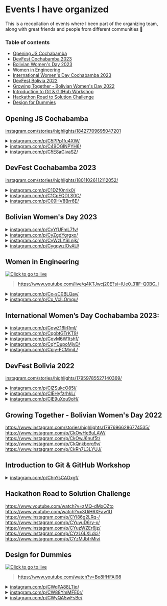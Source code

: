 # Events I have organized

This is a recopilation of events where I been part of the organizing team, along with great friends and people from different communities 🌟

### Table of contents

- [Opening JS Cochabamba](#opening-js-cochabamba)
- [DevFest Cochabamba 2023](#devfest-cochabamba-2023)
- [Bolivian Women's Day 2023](#bolivian-womens-day-2023)
- [Women in Engineering](#women-in-engineering)
- [International Women's Day Cochabamba 2023](#international-womens-day-cochabamba-2023)
- [DevFest Bolivia 2022](#devfest-bolivia-2022)
- [Growing Together - Bolivian Women's Day 2022](#growing-together---bolivian-womens-day-2022)
- [Introduction to Git & GitHub Workshop](#introduction-to-git--github-workshop)
- [Hackathon Road to Solution Challenge](#hackathon-road-to-solution-challenge)
- [Design for Dummies](#design-for-dummies)

## Opening JS Cochabamba

[instagram.com/stories/highlights/18427709695047201](https://www.instagram.com/stories/highlights/18427709695047201/)

<details>
<summary>
<a href="https://www.instagram.com/p/C5PPp1fu4XW/">instagram.com/p/C5PPp1fu4XW/</a>
</summary>

![](./jscbba-firstmeetup/433139728_122132292662206725_6910293684104177733_n.jpg)
![](./jscbba-firstmeetup/433190736_122132293682206725_3832942517778400627_n.jpg)
![](./jscbba-firstmeetup/434314474_122132294300206725_6009879561191895884_n.jpg)
![](./jscbba-firstmeetup/434321235_122132292770206725_8882467191677954999_n.jpg)
![](./jscbba-firstmeetup/434336304_122132294120206725_2268376550855053796_n.jpg)
![](./jscbba-firstmeetup/434574486_122132293592206725_5788116008743534253_n.jpg)
![](./jscbba-firstmeetup/434853571_122132295410206725_680342022118935784_n.jpg)
![](./jscbba-firstmeetup/434885851_122132295722206725_4176098584197773766_n.jpg)
![](./jscbba-firstmeetup/434565646_122132292284206725_2001190478792683148_n.jpg)
![](./jscbba-firstmeetup/434577629_122132292278206725_5631108663969296436_n.jpg)

</details>

<details>
<summary>
<a href="https://www.instagram.com/p/C49OGlNPYH6/">instagram.com/p/C49OGlNPYH6/</a>
</summary>

![](./jscbba-firstmeetup/433190736_122132293682206725_3832942517778400628_n.jpg)

</details>

<details>
<summary>
<a href="https://www.instagram.com/p/C5E8aGivaSZ/">instagram.com/p/C5E8aGivaSZ/</a>
</summary>

![](./jscbba-firstmeetup/433105051_122130889724206725_1096734515189107766_n.jpg)

</details>

## DevFest Cochabamba 2023

[instagram.com/stories/highlights/18011026112112052/](https://www.instagram.com/stories/highlights/18011026112112052/)

<details>
<summary>
<a href="https://www.instagram.com/p/C1DZf0nrix0/">instagram.com/p/C1DZf0nrix0/</a>
</summary>

![](./gdgcbba-devfest2023/1_411922221_203025342875083_7617849825267819161_n.jpg)
![](./gdgcbba-devfest2023/1_411980857_924852702341287_869723336942403669_n.jpg)
![](./gdgcbba-devfest2023/1_412010827_651012950318804_7330752161927944622_n.jpg)
![](./gdgcbba-devfest2023/1_412333057_1154605342171738_7717918113903208686_n.jpg)
![](./gdgcbba-devfest2023/1_412420819_671815718394972_7059281085612463296_n.jpg)
![](./gdgcbba-devfest2023/1_412489403_1770904563323629_4060282802422214782_n.jpg)
![](./gdgcbba-devfest2023/1_412521268_682908327165042_4583151648194810895_n.jpg)

</details>

<details>
<summary>
<a href="https://www.instagram.com/p/C1CpEQDLS0C/">instagram.com/p/C1CpEQDLS0C/</a>
</summary>

![](./gdgcbba-devfest2023/2_412541429_7026169457452338_8791042247078071302_n.jpg)
![](./gdgcbba-devfest2023/2_411877873_1538702493610985_994781703355986307_n.jpg)
![](./gdgcbba-devfest2023/2_411934236_1503257463801114_1593868788806161100_n.jpg)
![](./gdgcbba-devfest2023/2_412059951_660581129319467_5314468277647550824_n.jpg)
![](./gdgcbba-devfest2023/2_412079163_1552095525645063_4387677904314864621_n.jpg)
![](./gdgcbba-devfest2023/2_412392302_1644932056032474_8912413388672736851_n.jpg)
![](./gdgcbba-devfest2023/2_412415111_350655630900771_401522263877923940_n.jpg)
![](./gdgcbba-devfest2023/2_412481877_330354339948632_5975753818640927760_n.jpg)
![](./gdgcbba-devfest2023/2_412514006_1027770775006136_2707209194612332473_n.jpg)
![](./gdgcbba-devfest2023/2_412524721_707668248095107_5619023235680219856_n.jpg)

</details>

<details>
<summary>
<a href="https://www.instagram.com/p/C09HV8Brr6E/">instagram.com/p/C09HV8Brr6E/</a>
</summary>

![](./gdgcbba-devfest2023/3_411141658_1104050703845945_4415026341590295794_n.jpg)
![](./gdgcbba-devfest2023/3_411150960_1101823147656276_659824607938422775_n.jpg)
![](./gdgcbba-devfest2023/3_411208275_1103937647292948_1550713002849257238_n.jpg)
![](./gdgcbba-devfest2023/3_411243186_717772303361784_6298286653748217430_n.jpg)
![](./gdgcbba-devfest2023/3_411340701_1116936592992389_2960923548408678331_n.jpg)
![](./gdgcbba-devfest2023/3_411436039_933735254848331_9014285521010171623_n.jpg)
![](./gdgcbba-devfest2023/3_411455089_1271249310483147_6000278674622256618_n.jpg)
![](./gdgcbba-devfest2023/3_411871537_880286796984514_4669708015458903529_n.jpg)
![](./gdgcbba-devfest2023/3_411938329_894556922010112_2567873078204270060_n.jpg)
![](./gdgcbba-devfest2023/3_412038382_2083010748703114_6281438450347356968_n.jpg)

</details>

## Bolivian Women's Day 2023

<details>
<summary>
<a href="https://www.instagram.com/p/CyYfUFmL7fv/">instagram.com/p/CyYfUFmL7fv/</a>
</summary>

![](./gdgcbba-diamujerboliviana2023/1_390963725_640041907996853_4899915371752083805_n.jpg)
![](./gdgcbba-diamujerboliviana2023/1_391077864_335323185650314_4472701454929405224_n.jpg)
![](./gdgcbba-diamujerboliviana2023/1_391208715_733842842121548_8246166124986535364_n.jpg)
![](./gdgcbba-diamujerboliviana2023/1_391237517_701260331883563_1008922465723396960_n.jpg)
![](./gdgcbba-diamujerboliviana2023/1_391288595_150249458168749_6378223865266832335_n.jpg)
![](./gdgcbba-diamujerboliviana2023/1_391304767_313323164727316_2627981219562735725_n.jpg)
![](./gdgcbba-diamujerboliviana2023/1_391307727_1359725408307383_1305258245885241296_n.jpg)
![](./gdgcbba-diamujerboliviana2023/1_391447042_629085032750219_4435450619350009108_n.jpg)
![](./gdgcbba-diamujerboliviana2023/1_391496086_662614669302166_2807428569877994755_n.jpg)
![](./gdgcbba-diamujerboliviana2023/1_392731521_283333324600328_464984117414053528_n.jpg)

</details>

<details>
<summary>
<a href="https://www.instagram.com/p/CyZgdYgrgxo/">instagram.com/p/CyZgdYgrgxo/</a>
</summary>

![](./gdgcbba-diamujerboliviana2023/2_357636932_346943844385275_7943546088312805726_n.jpg)
![](./gdgcbba-diamujerboliviana2023/2_391059046_5456570414467486_7061208041924546992_n.jpg)
![](./gdgcbba-diamujerboliviana2023/2_391234586_1379618672935368_6225138810842093569_n.jpg)
![](./gdgcbba-diamujerboliviana2023/2_391354297_658700156385197_6016741385577761259_n.jpg)
![](./gdgcbba-diamujerboliviana2023/2_391412929_181232188359738_1813386136476549544_n.jpg)
![](./gdgcbba-diamujerboliviana2023/2_391416815_308944088533604_4538924223930232361_n.jpg)
![](./gdgcbba-diamujerboliviana2023/2_391438268_873726920988419_7256955462173516962_n.jpg)
![](./gdgcbba-diamujerboliviana2023/2_391470695_1377411516546539_8411769042870622545_n.jpg)
![](./gdgcbba-diamujerboliviana2023/2_391517221_854681872861523_8150124023746182455_n.jpg)
![](./gdgcbba-diamujerboliviana2023/2_392755384_890999962691104_5540061344817945425_n.jpg)

</details>

<details>
<summary>
<a href="https://www.instagram.com/p/CyWzLYSLnjk/">instagram.com/p/CyWzLYSLnjk/</a>
</summary>

![](./gdgcbba-diamujerboliviana2023/3_387800447_801174941760163_1420712359493533591_n.jpg)

</details>

<details>
<summary>
<a href="https://www.instagram.com/p/CygqwzlOvAU/">instagram.com/p/CygqwzlOvAU/</a>
</summary>

![](./gdgcbba-diamujerboliviana2023/4_392842868_3420751578186120_1691617881414670165_n.jpg)
![](./gdgcbba-diamujerboliviana2023/4_392735369_1528997424600088_3942418042279022964_n.jpg)
![](./gdgcbba-diamujerboliviana2023/4_392734270_1033108398003059_3507399612303485259_n.jpg)

</details>

## Women in Engineering

[![Click to go to live](https://i.ytimg.com/vi/q4KTJwcj20E/hqdefault.jpg?sqp=-oaymwEcCNACELwBSFXyq4qpAw4IARUAAIhCGAFwAcABBg==&rs=AOn4CLCkSk8p7z1C2HeRCNp8Sqyv3FF3uA)](https://www.youtube.com/live/q4KTJwcj20E?si=lUe0_31IF-Q0BG_I)

> https://www.youtube.com/live/q4KTJwcj20E?si=lUe0_31IF-Q0BG_I

<details>
<summary>
<a href="https://www.instagram.com/p/Cx-sC0BLQav/">instagram.com/p/Cx-sC0BLQav/</a>
</summary>

![](./gdgcbba-womeninengineering/1_386368196_1077971083577452_24610966475144832_n.jpg)

</details>

<details>
<summary>
<a href="https://www.instagram.com/p/Cx_VcILOmqu/">instagram.com/p/Cx_VcILOmqu/</a>
</summary>

![](./gdgcbba-womeninengineering/2_386364808_1720548318455555_587663849590764322_n.jpg)

</details>

## International Women’s Day Cochabamba 2023:

<details>
<summary>
<a href="https://www.instagram.com/p/CqwZ16lrRml/">instagram.com/p/CqwZ16lrRml/</a>
</summary>

![](./gdscunivalle-iwd2023/1_340163846_703874321425711_6097804215743486587_n.jpg)
![](./gdscunivalle-iwd2023/1_339806249_159951120004971_8562445949765074101_n.jpg)
![](./gdscunivalle-iwd2023/1_339821046_1405333196935489_5128041632795244573_n.jpg)
![](./gdscunivalle-iwd2023/1_339855275_235128805669752_795537370074096711_n.jpg)
![](./gdscunivalle-iwd2023/1_339876149_2192265870957433_1336262693115265836_n.jpg)
![](./gdscunivalle-iwd2023/1_339986384_190671747070572_8184959627316304351_n.jpg)
![](./gdscunivalle-iwd2023/1_339992584_1033120410995822_8517712586990877124_n.jpg)
![](./gdscunivalle-iwd2023/1_339996070_1680522439071582_6683653162488050448_n.jpg)
![](./gdscunivalle-iwd2023/1_340007506_6080426642046448_5625130750478192385_n.jpg)
![](./gdscunivalle-iwd2023/1_340492302_167923012810996_4294767179258575396_n.jpg)

</details>

<details>
<summary>
<a href="https://www.instagram.com/p/CqobtGTrKT9/">instagram.com/p/CqobtGTrKT9/</a>
</summary>

![](./gdscunivalle-iwd2023/2_339342413_135193809476013_5504665323660618347_n.jpg)

</details>

<details>
<summary>
<a href="https://www.instagram.com/p/CqvM6W1tshf/">instagram.com/p/CqvM6W1tshf/</a>
</summary>

![](./gdscunivalle-iwd2023/3_339987477_181572464725916_4596397102197186627_n.jpg)
![](./gdscunivalle-iwd2023/3_340165700_154797534190641_6330747366897799737_n.jpg)

</details>

<details>
<summary>
<a href="https://www.instagram.com/p/CqYDupoMjvD/">instagram.com/p/CqYDupoMjvD/</a>
</summary>

![](./gdscunivalle-iwd2023/4_338010636_2287284214777129_5224961259075460545_n.jpg)
![](./gdscunivalle-iwd2023/4_338167793_1291653671422418_7574812265016809735_n.jpg)
![](./gdscunivalle-iwd2023/4_338496065_1573578856486770_7748940874415846950_n.jpg)
![](./gdscunivalle-iwd2023/4_338520507_1275116473075821_1465316015486417846_n.jpg)

</details>

<details>
<summary>
<a href="https://www.instagram.com/p/Cpiy-FCMmiL/">instagram.com/p/Cpiy-FCMmiL/</a>
</summary>

![](./gdscunivalle-iwd2023/5_335135773_926808775172478_778239604545351307_n.jpg)

</details>

## DevFest Bolivia 2022

[instagram.com/stories/highlights/17959785527140369/](https://www.instagram.com/stories/highlights/17959785527140369/)

<details>
<summary>
<a href="https://www.instagram.com/p/ClZSukcO85i/">instagram.com/p/ClZSukcO85i/</a>
</summary>

![](./gdscunivalle-devfest2022/1_316540145_822080079100838_5043042142382252201_n.jpg)
![](./gdscunivalle-devfest2022/1_316688506_1197735577488032_7437212015435275439_n.jpg)
![](./gdscunivalle-devfest2022/1_316714109_198145266073927_3281136197090899162_n.jpg)
![](./gdscunivalle-devfest2022/1_316719647_1468685126972204_1556040469201943398_n.jpg)
![](./gdscunivalle-devfest2022/1_316761278_1090071441654669_7243938123055208059_n.jpg)
![](./gdscunivalle-devfest2022/1_316764360_1091230231430307_5055470016846468366_n.jpg)
![](./gdscunivalle-devfest2022/1_316854274_988351495436989_5452949213756456645_n.jpg)
![](./gdscunivalle-devfest2022/1_316877878_1196051714314335_8612718144767087023_n.jpg)
![](./gdscunivalle-devfest2022/1_316993563_1230538120864919_5438573407110441223_n.jpg)

</details>

<details>
<summary>
<a href="https://www.instagram.com/p/ClEHyfzrhkL/">instagram.com/p/ClEHyfzrhkL/</a>
</summary>

![](./gdscunivalle-devfest2022/2_315656927_119486287620170_8622684469738056133_n.jpg)
![](./gdscunivalle-devfest2022/2_315926380_5601290023323317_2493458717350225242_n.jpg)

</details>

<details>
<summary>
<a href="https://www.instagram.com/p/ClE9uXou9oH/">instagram.com/p/ClE9uXou9oH/</a>
</summary>

![](./gdscunivalle-devfest2022/3_315922827_1137254600267161_7748743150057104842_n.jpg)
![](./gdscunivalle-devfest2022/3_315765936_1178991619362812_157121438210269141_n.jpg)

</details>

## Growing Together - Bolivian Women's Day 2022

https://www.instagram.com/stories/highlights/17976966286774535/
https://www.instagram.com/p/CkOwHeBuLAW/
https://www.instagram.com/p/CkOwJ6nuf5t/
https://www.instagram.com/p/CkQnkborq9v/
https://www.instagram.com/p/CkRh7L3LYUJ/

## Introduction to Git & GitHub Workshop

<details>
<summary>
<a href="https://www.instagram.com/p/ChpYsCAOxgf/">instagram.com/p/ChpYsCAOxgf/</a>
</summary>

![](./gdscunivalle-gitworkshop/300708443_480919447252544_7880609078189125050_n.jpg)

</details>

## Hackathon Road to Solution Challenge

https://www.youtube.com/watch?v=zMQ-dMxOZto
https://www.youtube.com/watch?v=3UiH6XFaw1U
https://www.instagram.com/p/CYl86g2LRq-/
https://www.instagram.com/p/CYuyuD6ry-x/
https://www.instagram.com/p/CYuzWZEr6jz/
https://www.instagram.com/p/CYzL6LXLdcj/
https://www.instagram.com/p/CYzMJbfrMiv/

## Design for Dummies

[![Click to go to live](https://i.ytimg.com/vi/Bo8IfHFAl98/hqdefault.jpg?sqp=-oaymwEcCNACELwBSFXyq4qpAw4IARUAAIhCGAFwAcABBg==&rs=AOn4CLAt0Mccqrzdm6dQz_Vx02tlE7akNg)](http://www.youtube.com/watch?v=Bo8IfHFAl98)

> https://www.youtube.com/watch?v=Bo8IfHFAl98

<details>
<summary>
<a href="https://www.instagram.com/p/CWqPA88LTjq/">instagram.com/p/CWqPA88LTjq/</a>
</summary>

![](./gdscunivalle-designfordummies/1_260025076_581826299788666_6297629936143490628_n.jpg)

</details>

<details>
<summary>
<a href="https://www.instagram.com/p/CW88YmMFE0r/">instagram.com/p/CW88YmMFE0r/</a>
</summary>

![](./gdscunivalle-designfordummies/2_262202624_910553769835020_2917045773752074579_n.jpg)

</details>

<details>
<summary>
<a href="https://www.instagram.com/p/CWyQA5wFsBe/">instagram.com/p/CWyQA5wFsBe/</a>
</summary>

![](./gdscunivalle-designfordummies/3_261521200_293099132743759_8995821503995936377_n.jpg)

</details>

